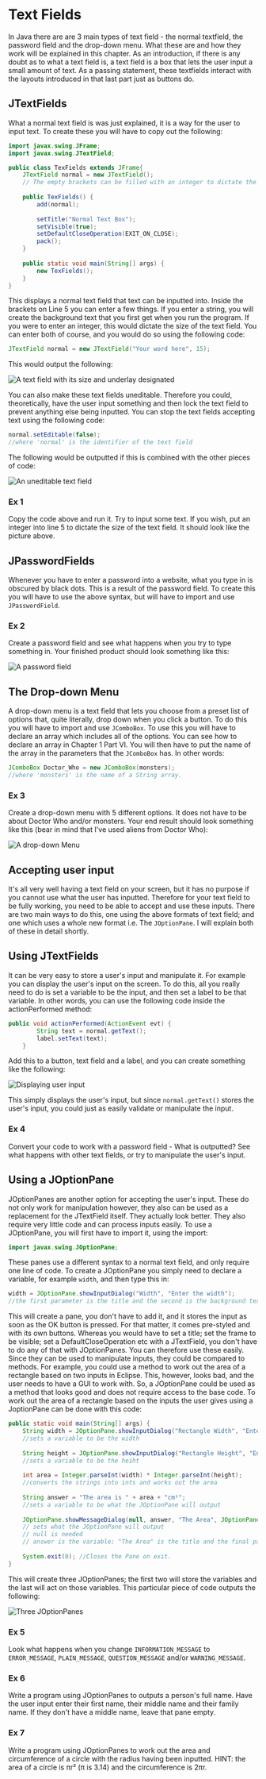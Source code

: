 Text Fields
===

In Java there are are 3 main types of text field - the normal textfield, the password field and the drop-down menu. What these are and how they work will be explained in this chapter. As an introduction, if there is any doubt as to what a text field is, a text field is a box that lets the user input a small amount of text. As a passing statement, these textfields interact with the layouts introduced in that last part just as buttons do.

## JTextFields
What a normal text field is was just explained, it is a way for the user to input text. To create these you will have to copy out the following:
```java
import javax.swing.JFrame;
import javax.swing.JTextField;

public class TexFields extends JFrame{
	JTextField normal = new JTextField();
	// The empty brackets can be filled with an integer to dictate the preffered size of the text field.
	
	public TexFields() {
		add(normal);
		
		setTitle("Normal Text Box");
		setVisible(true);
		setDefaultCloseOperation(EXIT_ON_CLOSE);
		pack();
	}
	
	public static void main(String[] args) {
		new TexFields();
	}
}
```
This displays a normal text field that text can be inputted into. Inside the brackets on Line 5 you can enter a few things. If you enter a string, you will create the background text that you first get when you run the program. If you were to enter an integer, this would dictate the size of the text field. You can enter both of course, and you would do so using the following code:
```java
JTextField normal = new JTextField("Your word here", 15);
```
This would output the following:

![A text field with its size and underlay designated](../Images/better_text_field.png)

You can also make these text fields uneditable. Therefore you could, theoretically, have the user input something and then lock the text field to prevent anything else being inputted. You can stop the text fields accepting text using the following code:
```java
normal.setEditable(false);
//where 'normal' is the identifier of the text field
```
The following would be outputted if this is combined with the other pieces of code:

![An uneditable text field](../Images/uneditable_text_field.png)

### Ex 1
Copy the code above and run it. Try to input some text. If you wish, put an integer into line 5 to dictate the size of the text field. It should look like the picture above.

## JPasswordFields
Whenever you have to enter a password into a website, what you type in is obscured by black dots. This is a result of the password field. To create this you will have to use the above syntax, but will have to import and use `JPasswordField`.

### Ex 2
Create a password field and see what happens when you try to type something in. Your finished product should look something like this:

![A password field](../Images/password_field.png)

## The Drop-down Menu
A drop-down menu is a text field that lets you choose from a preset list of options that, quite literally, drop down when you click a button. To do this you will have to import and use `JComboBox`. To use this you will have to declare an array which includes all of the options. You can see how to declare an array in Chapter 1 Part VI. You will then have to put the name of the array in the parameters that the `JComboBox` has. In other words: 
```java
JComboBox Doctor_Who = new JComboBox(monsters);
//where 'monsters' is the name of a String array.
```

### Ex 3
Create a drop-down menu with 5 different options. It does not have to be about Doctor Who and/or monsters. Your end result should look something like this (bear in mind that I've used aliens from Doctor Who):

![A drop-down Menu](../Images/drop-down_menu.png)

## **Accepting user input**
It's all very well having a text field on your screen, but it has no purpose if you cannot use what the user has inputted. Therefore for your text field to be fully working, you need to be able to accept and use these inputs. There are two main ways to do this, one using the above formats of text field; and one which uses a whole new format i.e. The `JOptionPane`. I will explain both of these in detail shortly.

## Using JTextFields
It can be very easy to store a user's input and manipulate it. For example you can display the user's input on the screen. To do this, all you really need to do is set a variable to be the input, and then set a label to be that variable. In other words, you can use the following code inside the actionPerformed method:
```java
public void actionPerformed(ActionEvent evt) {
	    String text = normal.getText();
	    label.setText(text);
	}
```
Add this to a button, text field and a label, and you can create something like the following:

![Displaying user input](../Images/displaying_user_input.png)

This simply displays the user's input, but since `normal.getText()` stores the user's input, you could just as easily validate or manipulate the input.

### Ex 4
Convert your code to work with a password field - What is outputted?
See what happens with other text fields, or try to manipulate the user's input.

## Using a JOptionPane
JOptionPanes are another option for accepting the user's input. These do not only work for manipulation however, they also can be used as a replacement for the JTextField itself.  They actually look better. They also require very little code and can process inputs easily. To use a JOptionPane, you will first have to import it, using the import:
```java
import javax.swing.JOptionPane;
```
These panes use a different syntax to a normal text field, and only require one line of code. To create a JOptionPane you simply need to declare a variable, for example `width`, and then type this in:
```java
width = JOptionPane.showInputDialog("Width", "Enter the width");
//the first parameter is the title and the second is the background text. 
```
This will create a pane, you don't have to add it, and it stores the input as soon as the OK button is pressed. For that matter, it comes pre-styled and with its own buttons. Whereas you would have to set a title; set the frame to be visible; set a DefaultCloseOperation etc with a JTextField, you don't have to do any of that with JOptionPanes. You can therefore use these easily. Since they can be used to manipulate inputs, they could be compared to methods. For example, you could use a method to work out the area of a rectangle based on two inputs in Eclipse. This, however, looks bad, and the user needs to have a GUI to work with. So, a JOptionPane could be used as a method that looks good and does not require access to the base code. To work out the area of a rectangle based on the inputs the user gives using a JoptionPane can be done with this code:
```java
public static void main(String[] args) {
	String width = JOptionPane.showInputDialog("Rectangle Width", "Enter the width of your rectangle");
	//sets a variable to be the width
		
	String height = JOptionPane.showInputDialog("Rectangle Height", "Enter the height of your rectangle");
	//sets a variable to be the heiht
		
	int area = Integer.parseInt(width) * Integer.parseInt(height);
	//converts the strings into ints and works out the area
		
	String answer = "The area is " + area + "cm²";
	//sets a variable to be what the JOptionPane will output
		
	JOptionPane.showMessageDialog(null, answer, "The Area", JOptionPane.INFORMATION_MESSAGE);
	// sets what the JOptionPane will output 
	// null is needed
	// answer is the variable; "The Area" is the title and the final part is the image shown (see example)
		
	System.exit(0); //Closes the Pane on exit.
}
```
This will create three JOptionPanes; the first two will store the variables and the last will act on those variables. This particular piece of code outputs the following:

![Three JOptionPanes](../Images/JOptionPanes.png)

### Ex 5
Look what happens when you change `INFORMATION_MESSAGE` to `ERROR_MESSAGE`, `PLAIN_MESSAGE`, `QUESTION_MESSAGE` and/or `WARNING_MESSAGE`.

### Ex 6
Write a program using JOptionPanes to outputs a person's full name. Have the user input enter their first name, their middle name and their family name. If they don't have a middle name, leave that pane empty.

### Ex 7
Write a program using JOptionPanes to work out the area and circumference of a circle with the radius having been inputted. HINT: the area of a circle is πr² (π is 3.14) and the circumference is 2πr.

